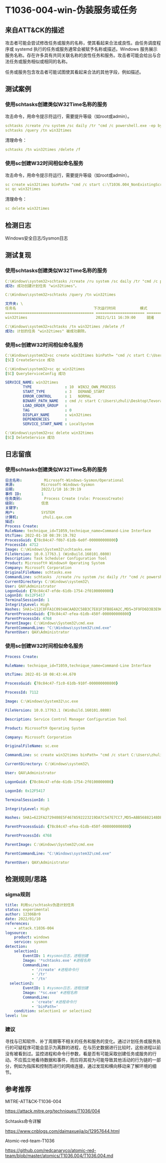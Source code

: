 # T1036-004-win-伪装服务或任务

## 来自ATT&CK的描述

攻击者可能会尝试修改任务或服务的名称，使其看起来合法或良性。由任务调度程序或 systemd 执行的任务或服务通常会被赋予名称或描述。Windows 服务展示服务名称。存在许多具有共同关联名称的良性任务和服务。攻击者可能会给出与合法任务或服务相似或相同的名称。

任务或服务包含攻击者可能试图使其看起来合法的其他字段，例如描述。

## 测试案例

### 使用schtasks创建类似W32Time名称的服务

攻击命令，用命令提示符运行，需要提升等级（如root或admin）。

```yml
schtasks /create /ru system /sc daily /tr "cmd /c powershell.exe -ep bypass -file c:\T1036.004_NonExistingScript.ps1" /tn win32times /f
schtasks /query /tn win32times
```

清理命令：

```yml
schtasks /tn win32times /delete /f
```

### 使用sc创建W32时间相似命名服务

攻击命令，用命令提示符运行，需要提升等级（如root或admin）。

```yml
sc create win32times binPath= "cmd /c start c:\T1036.004_NonExistingScript.ps1"
sc qc win32times
```

清理命令：

```yml
sc delete win32times
```

## 检测日志

Windows安全日志/Sysmon日志

## 测试复现

### 使用schtasks创建类似W32Time名称的服务

```yml
C:\Windows\system32>schtasks /create /ru system /sc daily /tr "cmd /c powershell.exe -ep bypass -file C:\Users\zhuli\Desktop\TevoraAutomatedRTGui\atomic-red-team-master\atomics\T1036.004\test.ps1" /tn win32times /f
成功: 成功创建计划任务 "win32times"。

C:\Windows\system32>schtasks /query /tn win32times

文件夹: \
任务名                                   下次运行时间           模式
======================================== ====================== ===============
win32times                               2022/1/11 16:39:00     就绪

C:\Windows\system32>schtasks /tn win32times /delete /f
成功: 计划的任务 "win32times" 被成功删除。
```

### 使用sc创建W32时间相似命名服务

```yml
C:\Windows\system32>sc create win32times binPath= "cmd /c start C:\Users\zhuli\Desktop\TevoraAutomatedRTGui\atomic-red-team-master\atomics\T1036.004\test.ps1"
[SC] CreateService 成功

C:\Windows\system32>sc qc win32times
[SC] QueryServiceConfig 成功

SERVICE_NAME: win32times
        TYPE               : 10  WIN32_OWN_PROCESS
        START_TYPE         : 3   DEMAND_START
        ERROR_CONTROL      : 1   NORMAL
        BINARY_PATH_NAME   : cmd /c start C:\Users\zhuli\Desktop\TevoraAutomatedRTGui\atomic-red-team-master\atomics\T1036.004\test.ps1
        LOAD_ORDER_GROUP   :
        TAG                : 0
        DISPLAY_NAME       : win32times
        DEPENDENCIES       :
        SERVICE_START_NAME : LocalSystem

C:\Windows\system32>sc delete win32times
[SC] DeleteService 成功
```

## 日志留痕

### 使用schtasks创建类似W32Time名称的服务

```yml
日志名称:          Microsoft-Windows-Sysmon/Operational
来源:            Microsoft-Windows-Sysmon
日期:            2022/1/10 16:39:19
事件 ID:         1
任务类别:          Process Create (rule: ProcessCreate)
级别:            信息
关键字:           
用户:            SYSTEM
计算机:           zhuli.qax.com
描述:
Process Create:
RuleName: technique_id=T1059,technique_name=Command-Line Interface
UtcTime: 2022-01-10 08:39:19.782
ProcessGuid: {78c84c47-f0b7-61db-6e0f-000000000800}
ProcessId: 4712
Image: C:\Windows\System32\schtasks.exe
FileVersion: 10.0.17763.1 (WinBuild.160101.0800)
Description: Task Scheduler Configuration Tool
Product: Microsoft® Windows® Operating System
Company: Microsoft Corporation
OriginalFileName: schtasks.exe
CommandLine: schtasks  /create /ru system /sc daily /tr "cmd /c powershell.exe -ep bypass -file C:\Users\zhuli\Desktop\TevoraAutomatedRTGui\atomic-red-team-master\atomics\T1036.004\test.ps1" /tn win32times /f
CurrentDirectory: C:\Windows\system32\
User: QAX\Administrator
LogonGuid: {78c84c47-efde-61db-1754-2f0100000000}
LogonId: 0x12F5417
TerminalSessionId: 1
IntegrityLevel: High
Hashes: SHA1=112C8FFA1C0934ACAAD2C58B3C7E81F3FB8E4A2C,MD5=3F9FD6D3B3E96B8F576DB72035DB38A7,SHA256=D6BA2CD73799477C051D9D864C47FCF5108064CDE07D3565871AFA10FC548086,IMPHASH=7EE4BC5589713B3470B8A950256E2E69
ParentProcessGuid: {78c84c47-efea-61db-450f-000000000800}
ParentProcessId: 4768
ParentImage: C:\Windows\System32\cmd.exe
ParentCommandLine: "C:\Windows\system32\cmd.exe" 
ParentUser: QAX\Administrator
```

### 使用sc创建W32时间相似命名服务

```yml
Process Create:

RuleName: technique_id=T1059,technique_name=Command-Line Interface

UtcTime: 2022-01-10 08:43:44.670

ProcessGuid: {78c84c47-f1c0-61db-910f-000000000800}

ProcessId: 7112

Image: C:\Windows\System32\sc.exe

FileVersion: 10.0.17763.1 (WinBuild.160101.0800)

Description: Service Control Manager Configuration Tool

Product: Microsoft® Operating System

Company: Microsoft Corporation

OriginalFileName: sc.exe

CommandLine: sc create win32times binPath= "cmd /c start C:\Users\zhuli\Desktop\TevoraAutomatedRTGui\atomic-red-team-master\atomics\T1036.004\test.ps1"

CurrentDirectory: C:\Windows\system32\

User: QAX\Administrator

LogonGuid: {78c84c47-efde-61db-1754-2f0100000000}

LogonId: 0x12F5417

TerminalSessionId: 1

IntegrityLevel: High

Hashes: SHA1=622FA2729408E5F467A592223219DA7C547E7CC7,MD5=ABB56882148DE65D53ABFC55544A49A8,SHA256=78097C7CD0E57902536C60B7FA17528C313DB20869E5F944223A0BA4C801D39B,IMPHASH=35A7FFDE18D444A92D32C8B2879450FF

ParentProcessGuid: {78c84c47-efea-61db-450f-000000000800}

ParentProcessId: 4768

ParentImage: C:\Windows\System32\cmd.exe

ParentCommandLine: "C:\Windows\system32\cmd.exe" 

ParentUser: QAX\Administrator
```

## 检测规则/思路

### sigma规则

```yml
title: 利用sc/schtasks伪造计划任务
status: experimental
author: 12306Br0
date: 2022/01/10
references:
    - attack.t1036-004
logsource:
    product: windows
    service: sysmon
detection:
    selection1:
        EventID: 1 #sysmon日志，进程创建
        Image: '*schtasks.exe' #进程名称
        CommandLine: 
            - '/create' #进程命令行
            - '/tr'
            - '/tn'
  selection2:
        EventID: 1 #sysmon日志，进程创建
        Image: '*sc.exe' #进程名称
        CommandLine: 
            - 'create' #进程命令行
            - 'binPath='
    condition: selection1 or selection2
level: low
```

### 建议

寻找与已知软件、补丁周期等不相关的任务和服务的变化。通过计划任务或服务执行的可疑程序可能会显示为离群的进程，在与历史数据进行比较时，这些进程以前没有被看到过。监控进程和命令行参数，看是否有可能采取创建任务或服务的行动。不应孤立地看待数据和事件，而应将其视为可能导致其他活动的行为链的一部分，例如为指挥和控制而进行的网络连接，通过发现和横向移动来了解环境的细节。

## 参考推荐

MITRE-ATT&CK-T1036-004

<https://attack.mitre.org/techniques/T1036/004>

Schtasks命令详解

<https://www.cnblogs.com/daimaxuejia/p/12957644.html>

Atomic-red-team-T1036

<https://github.com/redcanaryco/atomic-red-team/blob/master/atomics/T1036.004/T1036.004.md>
